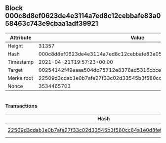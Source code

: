 ## Block 000c8d8ef0623de4e3114a7ed8c12cebbafe83a058463c743e9cbaa1adf39921

Attribute | Value
--- | ---
Height | 31357
Hash | 000c8d8ef0623de4e3114a7ed8c12cebbafe83a058463c743e9cbaa1adf39921
Timestamp | 2021-04-21T19:57:23+00:00
Target | 00254142f49eaaa504dc75712e8378ad5316cbcead634704b3734b6271167cc4
Merke root | 22509d3cdab1e0b7afe27f33c02d33545b3f580cc84a1e0d8fef21a986b13891
Nonce | 3534465703

```

```

### Transactions

Hash | Amount
--- | ---
[22509d3cdab1e0b7afe27f33c02d33545b3f580cc84a1e0d8fef21a986b13891](22509d3cdab1e0b7afe27f33c02d33545b3f580cc84a1e0d8fef21a986b13891.md) | 10.00000000 SKEPTI 
